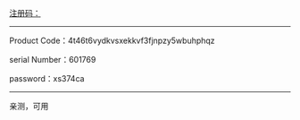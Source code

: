 [注册码：](http://blog.csdn.net/simon_1/article/details/51384207)

-------

Product Code：4t46t6vydkvsxekkvf3fjnpzy5wbuhphqz

serial Number：601769

password：xs374ca

--------



亲测，可用
